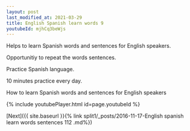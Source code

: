 ```yaml
---
layout: post
last_modified_at: 2021-03-29
title: English Spanish learn words 9 
youtubeId: mjhCq3beWjs
---
```

 
 
Helps to learn Spanish words and sentences for English speakers.

Opportunitiy to repeat the words sentences. 

Practice Spanish language. 
 
10 minutes practice every day. 
 
How to learn Spanish words and sentences for English speakers 
 
{% include youtubePlayer.html id=page.youtubeId %}
 
 
[Next]({{ site.baseurl }}{% link  split1/_posts/2016-11-17-English spanish learn words sentences 112 .md%})
 
